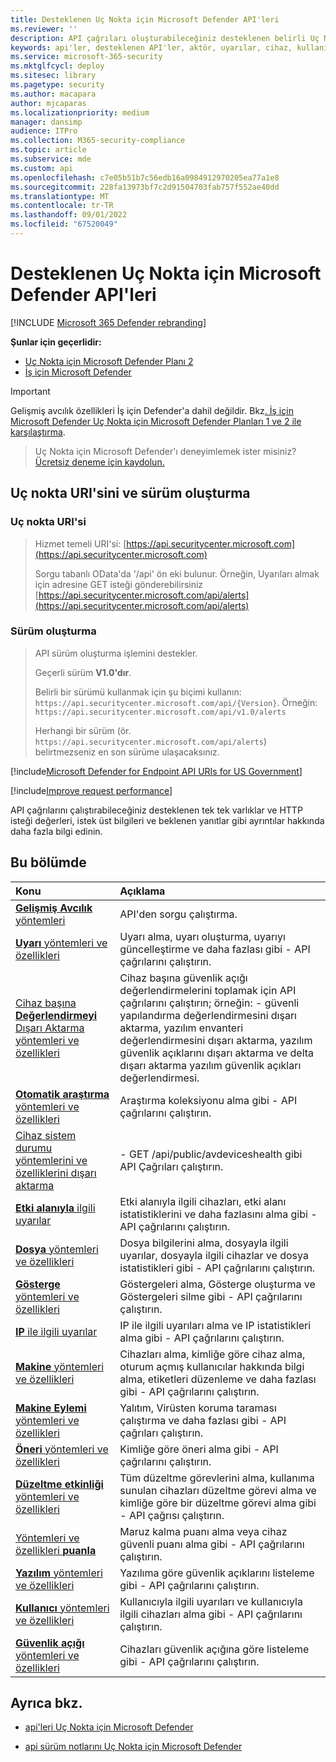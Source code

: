 ```yaml
---
title: Desteklenen Uç Nokta için Microsoft Defender API'leri
ms.reviewer: ''
description: API çağrıları oluşturabileceğiniz desteklenen belirli Uç Nokta için Microsoft Defender varlıkları hakkında bilgi edinin.
keywords: api'ler, desteklenen API'ler, aktör, uyarılar, cihaz, kullanıcı, etki alanı, ip, dosya, gelişmiş sorgular, gelişmiş tehdit avcılığı
ms.service: microsoft-365-security
ms.mktglfcycl: deploy
ms.sitesec: library
ms.pagetype: security
ms.author: macapara
author: mjcaparas
ms.localizationpriority: medium
manager: dansimp
audience: ITPro
ms.collection: M365-security-compliance
ms.topic: article
ms.subservice: mde
ms.custom: api
ms.openlocfilehash: c7e05b51b7c56edb16a0984912970205ea77a1e8
ms.sourcegitcommit: 228fa13973bf7c2d91504703fab757f552ae40dd
ms.translationtype: MT
ms.contentlocale: tr-TR
ms.lasthandoff: 09/01/2022
ms.locfileid: "67520049"
---
```

# <a name="supported-microsoft-defender-for-endpoint-apis"></a>Desteklenen Uç Nokta için Microsoft Defender API'leri

[!INCLUDE [Microsoft 365 Defender rebranding](../../includes/microsoft-defender.md)]

**Şunlar için geçerlidir:** 
- [Uç Nokta için Microsoft Defender Planı 2](https://go.microsoft.com/fwlink/?linkid=2154037)
- [İş için Microsoft Defender](../defender-business/index.yml)

> [!IMPORTANT]
> Gelişmiş avcılık özellikleri İş için Defender'a dahil değildir. Bkz[. İş için Microsoft Defender Uç Nokta için Microsoft Defender Planları 1 ve 2 ile karşılaştırma](../defender-business/compare-mdb-m365-plans.md#compare-microsoft-defender-for-business-to-microsoft-defender-for-endpoint-plans-1-and-2).


> Uç Nokta için Microsoft Defender'ı deneyimlemek ister misiniz? [Ücretsiz deneme için kaydolun.](https://signup.microsoft.com/create-account/signup?products=7f379fee-c4f9-4278-b0a1-e4c8c2fcdf7e&ru=https://aka.ms/MDEp2OpenTrial?ocid=docs-wdatp-exposedapis-abovefoldlink)

## <a name="endpoint-uri-and-versioning"></a>Uç nokta URI'sini ve sürüm oluşturma

### <a name="endpoint-uri"></a>Uç nokta URI'si

> Hizmet temeli URI'si: [https://api.securitycenter.microsoft.com](https://api.securitycenter.microsoft.com)
>
> Sorgu tabanlı OData'da '/api' ön eki bulunur. Örneğin, Uyarıları almak için adresine GET isteği gönderebilirsiniz [https://api.securitycenter.microsoft.com/api/alerts](https://api.securitycenter.microsoft.com/api/alerts)

### <a name="versioning"></a>Sürüm oluşturma

> API sürüm oluşturma işlemini destekler.
>
> Geçerli sürüm **V1.0'dır**.
>
> Belirli bir sürümü kullanmak için şu biçimi kullanın: `https://api.securitycenter.microsoft.com/api/{Version}`. Örneğin: `https://api.securitycenter.microsoft.com/api/v1.0/alerts`
>
> Herhangi bir sürüm (ör. `https://api.securitycenter.microsoft.com/api/alerts`) belirtmezseniz en son sürüme ulaşacaksınız.

[!include[Microsoft Defender for Endpoint API URIs for US Government](../../includes/microsoft-defender-api-usgov.md)]

[!include[Improve request performance](../../includes/improve-request-performance.md)]

API çağrılarını çalıştırabileceğiniz desteklenen tek tek varlıklar ve HTTP isteği değerleri, istek üst bilgileri ve beklenen yanıtlar gibi ayrıntılar hakkında daha fazla bilgi edinin.

## <a name="in-this-section"></a>Bu bölümde

Konu | Açıklama
:---|:---
[**Gelişmiş Avcılık** yöntemleri](run-advanced-query-api.md) | API'den sorgu çalıştırma.
[**Uyarı** yöntemleri ve özellikleri](alerts.md) | Uyarı alma, uyarı oluşturma, uyarıyı güncelleştirme ve daha fazlası gibi \- API çağrılarını çalıştırın.
[Cihaz başına **Değerlendirmeyi** Dışarı Aktarma yöntemleri ve özellikleri](get-assessment-methods-properties.md) | Cihaz başına güvenlik açığı değerlendirmelerini toplamak için API çağrılarını çalıştırın; örneğin: \- güvenli yapılandırma değerlendirmesini dışarı aktarma, yazılım envanteri değerlendirmesini dışarı aktarma, yazılım güvenlik açıklarını dışarı aktarma ve delta dışarı aktarma yazılım güvenlik açıkları değerlendirmesi.
[**Otomatik araştırma** yöntemleri ve özellikleri](investigation.md) | Araştırma koleksiyonu alma gibi \- API çağrılarını çalıştırın.
[Cihaz sistem durumu yöntemlerini ve özelliklerini dışarı aktarma](device-health-api-methods-properties.md) | - GET /api/public/avdeviceshealth gibi API Çağrıları çalıştırın.
[**Etki alanıyla** ilgili uyarılar](get-domain-related-alerts.md) | Etki alanıyla ilgili cihazları, etki alanı istatistiklerini ve daha fazlasını alma gibi \- API çağrılarını çalıştırın.
[**Dosya** yöntemleri ve özellikleri](files.md) | Dosya bilgilerini alma, dosyayla ilgili uyarılar, dosyayla ilgili cihazlar ve dosya istatistikleri gibi \- API çağrılarını çalıştırın.
[**Gösterge** yöntemleri ve özellikleri](ti-indicator.md) | Göstergeleri alma, Gösterge oluşturma ve Göstergeleri silme gibi \- API çağrılarını çalıştırın.
[**IP** ile ilgili uyarılar](get-ip-related-alerts.md) | IP ile ilgili uyarıları alma ve IP istatistikleri alma gibi \- API çağrılarını çalıştırın.
[**Makine** yöntemleri ve özellikleri](machine.md) | Cihazları alma, kimliğe göre cihaz alma, oturum açmış kullanıcılar hakkında bilgi alma, etiketleri düzenleme ve daha fazlası gibi \- API çağrılarını çalıştırın.
[**Makine Eylemi** yöntemleri ve özellikleri](machineaction.md) | Yalıtım, Virüsten koruma taraması çalıştırma ve daha fazlası gibi \- API çağrıları çalıştırın.
[**Öneri** yöntemleri ve özellikleri](recommendation.md) | Kimliğe göre öneri alma gibi \- API çağrılarını çalıştırın.
[**Düzeltme etkinliği** yöntemleri ve özellikleri](get-remediation-methods-properties.md) | Tüm düzeltme görevlerini alma, kullanıma sunulan cihazları düzeltme görevi alma ve kimliğe göre bir düzeltme görevi alma gibi \- API çağrısı çalıştırın.
[Yöntemleri ve özellikleri **puanla**](score.md) | Maruz kalma puanı alma veya cihaz güvenli puanı alma gibi \- API çağrılarını çalıştırın.
[**Yazılım** yöntemleri ve özellikleri](software.md) | Yazılıma göre güvenlik açıklarını listeleme gibi \- API çağrılarını çalıştırın.
[**Kullanıcı** yöntemleri ve özellikleri](user.md) | Kullanıcıyla ilgili uyarıları ve kullanıcıyla ilgili cihazları alma gibi \- API çağrılarını çalıştırın.
[**Güvenlik açığı** yöntemleri ve özellikleri](vulnerability.md) | Cihazları güvenlik açığına göre listeleme gibi \- API çağrılarını çalıştırın.

## <a name="see-also"></a>Ayrıca bkz.

- [api'leri Uç Nokta için Microsoft Defender](apis-intro.md)

- [api sürüm notlarını Uç Nokta için Microsoft Defender](api-release-notes.md)
